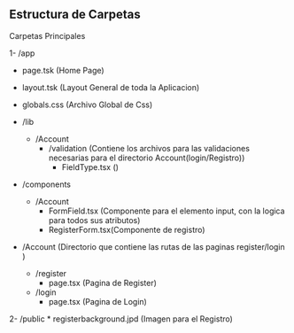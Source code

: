 ## Estructura de Carpetas 

Carpetas Principales 

1- /app 
   * page.tsk (Home Page)
   * layout.tsk (Layout General de toda la Aplicacion)
   * globals.css (Archivo Global de Css)

   * /lib
     * /Account
        * /validation (Contiene los archivos para las validaciones necesarias para el directorio Account(login/Registro))
          *  FieldType.tsx ()
   * /components
     * /Account
       * FormField.tsx (Componente para el elemento input, con la logica para todos sus atributos)
       * RegisterForm.tsx(Componente de registro)
   * /Account (Directorio que contiene las rutas de las paginas register/login )
     * /register 
       * page.tsx (Pagina de Register)
     * /login
       * page.tsx (Pagina de Login)
       
2- /public
    * registerbackground.jpd (Imagen para el Registro)